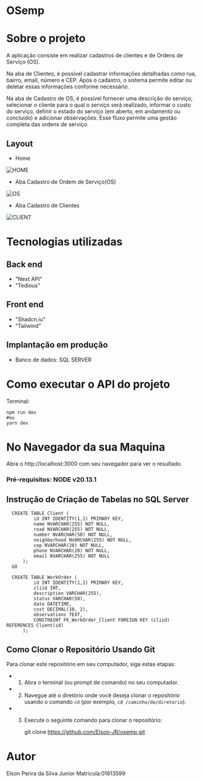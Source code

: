 # OSemp

# Sobre o projeto

A aplicação consiste em realizar cadastros de clientes e de Ordens de Serviço (OS).

Na aba de Clientes, é possível cadastrar informações detalhadas como rua, bairro, email, número e CEP. Após o cadastro, o sistema permite editar ou deletar essas informações conforme necessário.

Na aba de Cadastro de OS, é possível fornecer uma descrição do serviço, selecionar o cliente para o qual o serviço será realizado, informar o custo do serviço, definir o estado do serviço (em aberto, em andamento ou concluído) e adicionar observações. Esse fluxo permite uma gestão completa das ordens de serviço.

## Layout 
- Home 

![HOME](https://github.com/Elson-JR/osemp/assets/112088705/1a89e503-0196-424a-a269-5a786cdad883)

- Aba Cadastro de Ordem de Serviço(OS)

![OS](https://github.com/Elson-JR/osemp/assets/112088705/bae2ac31-9cc3-4de1-a392-e4d6e9cea0b4)

- Aba Cadastro de Clientes

![CLIENT](https://github.com/Elson-JR/osemp/assets/112088705/55e5ee52-f3a9-47b1-bc94-8764c544f72a)


# Tecnologias utilizadas
## Back end
- "Next API"
- "Tedious"

## Front end
- "Shadcn.iu"
- "Tailwind"

## Implantação em produção

- Banco de dados: SQL SERVER

# Como executar o API do projeto 

Terminal:  

    npm run dev 
    #ou 
    yarn dev 
    
# No Navegador da sua Maquina
Abra o http://localhost:3000 com seu navegador para ver o resultado.  

### Pré-requisitos: NODE v20.13.1

## Instrução de Criação de Tabelas no SQL Server 
      CREATE TABLE Client (
              id INT IDENTITY(1,1) PRIMARY KEY,
              name NVARCHAR(255) NOT NULL,
              road NVARCHAR(255) NOT NULL,
              number NVARCHAR(50) NOT NULL,
              neighborhood NVARCHAR(255) NOT NULL,
              cep NVARCHAR(20) NOT NULL,
              phone NVARCHAR(20) NOT NULL,
              email NVARCHAR(255) NOT NULL
          );
      GO
      
      CREATE TABLE WorkOrder (
              id INT IDENTITY(1,1) PRIMARY KEY,
              cliid INT,
              description VARCHAR(255),
              status VARCHAR(50),
              date DATETIME,
              cost DECIMAL(10, 2),
              observations TEXT,
              CONSTRAINT FK_WorkOrder_Client FOREIGN KEY (cliid) REFERENCES Client(id)
          );

## Como Clonar o Repositório Usando Git

Para clonar este repositório em seu computador, siga estas etapas:

- 1. Abra o terminal (ou prompt de comando) no seu computador.
- 2. Navegue até o diretório onde você deseja clonar o repositório usando o comando `cd` (por exemplo, `cd /caminho/do/diretorio`).
- 3. Execute o seguinte comando para clonar o repositório:

        git clone https://github.com/Elson-JR/osemp.git

# Autor

Elson Perira da Silva Junior
Matricula:01613599


